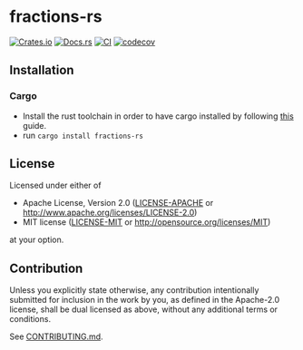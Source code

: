 # fractions-rs

[![Crates.io](https://img.shields.io/crates/v/fractions-rs.svg)](https://crates.io/crates/fractions-rs)
[![Docs.rs](https://docs.rs/fractions-rs/badge.svg)](https://docs.rs/fractions-rs)
[![CI](https://github.com/luk036/fractions-rs/workflows/CI/badge.svg)](https://github.com/luk036/fractions-rs/actions)
[![codecov](https://codecov.io/gh/luk036/fractions-rs/branch/main/graph/badge.svg?token=txcnTQXxiC)](https://codecov.io/gh/luk036/fractions-rs)

## Installation

### Cargo

- Install the rust toolchain in order to have cargo installed by following
  [this](https://www.rust-lang.org/tools/install) guide.
- run `cargo install fractions-rs`

## License

Licensed under either of

- Apache License, Version 2.0
  ([LICENSE-APACHE](LICENSE-APACHE) or http://www.apache.org/licenses/LICENSE-2.0)
- MIT license
  ([LICENSE-MIT](LICENSE-MIT) or http://opensource.org/licenses/MIT)

at your option.

## Contribution

Unless you explicitly state otherwise, any contribution intentionally submitted
for inclusion in the work by you, as defined in the Apache-2.0 license, shall be
dual licensed as above, without any additional terms or conditions.

See [CONTRIBUTING.md](CONTRIBUTING.md).
